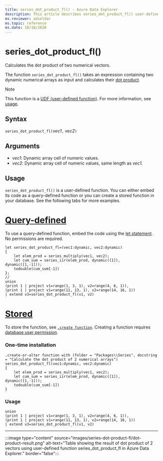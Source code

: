 ```yaml
---
title: series_dot_product_fl() - Azure Data Explorer
description: This article describes series_dot_product_fl() user-defined function in Azure Data Explorer.
ms.reviewer: adieldar
ms.topic: reference
ms.date: 10/18/2020
---
```

# series_dot_product_fl()

Calculates the dot product of two numerical vectors.

The function `series_dot_product_fl()` takes an expression containing two dynamic numerical arrays as input and calculates their [dot product](https://en.wikipedia.org/wiki/Dot_product).

> [!NOTE]
> This function is a [UDF (user-defined function)](../query/functions/user-defined-functions.md). For more information, see [usage](#usage).

## Syntax

`series_dot_product_fl(`*vec1*`,` *vec2*`)`
  
## Arguments

* *vec1*: Dynamic array cell of numeric values.
* *vec2*: Dynamic array cell of numeric values, same length as *vec1*.

## Usage

`series_dot_product_fl()` is a user-defined function. You can either embed its code as a query-defined function or you can create a stored function in your database. See the following tabs for more examples.

# [Query-defined](#tab/query-defined)

To use a query-defined function, embed the code using the [let statement](../query/letstatement.md). No permissions are required.

<!-- csl: https://help.kusto.windows.net/Samples -->
```kusto
let series_dot_product_fl=(vec1:dynamic, vec2:dynamic)
{
    let elem_prod = series_multiply(vec1, vec2);
    let cum_sum = series_iir(elem_prod, dynamic([1]), dynamic([1,-1]));
    todouble(cum_sum[-1])
};
//
union
(print 1 | project v1=range(1, 3, 1), v2=range(4, 6, 1)),
(print 1 | project v1=range(11, 13, 1), v2=range(14, 16, 1))
| extend v3=series_dot_product_fl(v1, v2)
```

# [Stored](#tab/stored)

To store the function, see [`.create function`](../management/create-function.md). Creating a function requires [database user permission](../management/access-control/role-based-authorization.md).

### One-time installation

<!-- csl: https://help.kusto.windows.net/Samples -->
```kusto
.create-or-alter function with (folder = "Packages\\Series", docstring = "Calculate the dot product of 2 numerical arrays")
series_dot_product_fl(vec1:dynamic, vec2:dynamic)
{
    let elem_prod = series_multiply(vec1, vec2);
    let cum_sum = series_iir(elem_prod, dynamic([1]), dynamic([1,-1]));
    todouble(cum_sum[-1])
}
```

### Usage

<!-- csl: https://help.kusto.windows.net/Samples -->
```kusto
union
(print 1 | project v1=range(1, 3, 1), v2=range(4, 6, 1)),
(print 1 | project v1=range(11, 13, 1), v2=range(14, 16, 1))
| extend v3=series_dot_product_fl(v1, v2)
```

---

:::image type="content" source="images/series-dot-product-fl/dot-product-result.png" alt-text="Table showing the result of dot product of 2 vectors using user-defined function series_dot_product_fl in Azure Data Explorer." border="false":::
